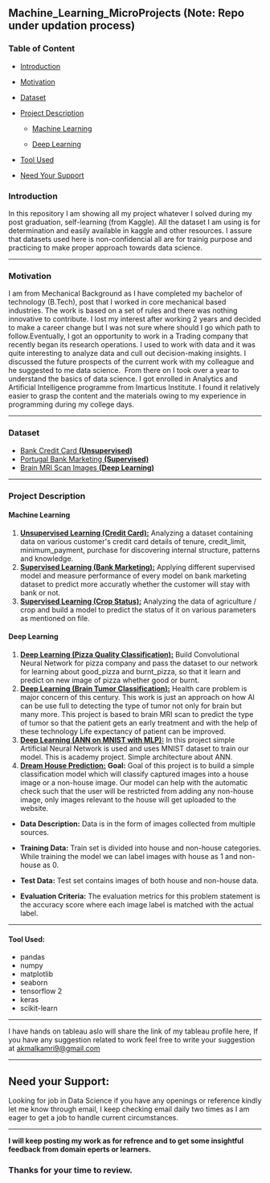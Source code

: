 ## Machine_Learning_MicroProjects (Note: Repo under updation process)

### Table of Content
  - [Introduction](#introduction)
  - [Motivation](#motivation)
  - [Dataset](#dataset)
  - [Project Description](#project-description)
 
      - [Machine Learning](#machine-learning)
      
      - [Deep Learning](#deep-learning)
     
  - [Tool Used](#tool-used)
  - [Need Your Support](#need-your-support)

### Introduction
In this repository I am showing all my project whatever I solved during my post graduation, self-learning (from Kaggle). All the dataset I am using is for determination and easily available in kaggle and other resources. I assure that datasets used here is non-confidencial all are for trainig purpose and practicing to make proper approach towards data science.

---

### Motivation
I am from Mechanical Background as I have completed my bachelor of technology (B.Tech), post that I worked in core mechanical based industries. The work is based on a set of rules and there was nothing innovative to contribute. I lost my interest after working 2 years and decided to make a career change but I was not sure where should I go which path to follow.Eventually, I got an opportunity to work in a Trading company that recently began its research operations. I used to work with data and it was quite interesting to analyze data and cull out decision-making insights. I discussed the future prospects of the current work with my colleague and he suggested to me data science.  From there on I took over a year to understand the basics of data science. I got enrolled in Analytics and Artificial Intelligence programme from Imarticus Institute. I found it relatively easier to grasp the content and the materials owing to my experience in programming during my college days.

---

### Dataset

  - [Bank Credit Card **(Unsupervised)**](https://github.com/akmal1994/Machine_Learning_MicroProjects/blob/main/Datasets/credit_card.csv)
  - [Portugal Bank Marketing **(Supervised)**](https://github.com/akmal1994/Machine_Learning_MicroProjects/blob/main/Datasets/bank.csv)
  - [Brain MRI Scan Images **(Deep Learning)**](https://www.kaggle.com/sartajbhuvaji/brain-tumor-classification-mri)

---

### Project Description

#### Machine Learning
   1. [**Unsupervised Learning (Credit Card):**](https://github.com/akmal1994/Machine_Learning_MicroProjects/blob/main/ML-Unsupervised-Learning/Bank-Clustering.ipynb) Analyzing a dataset containing data on various customer's credit card details of tenure, credit_limit,     minimum_payment, purchase for discovering internal structure, patterns and knowledge.
   2. [**Supervised Learning (Bank Marketing):**](https://github.com/akmal1994/Machine_Learning_MicroProjects/blob/main/ML-Supervised-Learning/Bank_Marketing_Classification.ipynb) Applying different supervised model and measure performance of every model on bank marketing dataset to predict more accuratly whether the customer will stay with bank or not.
   3. [**Supervised Learning (Crop Status):**](https://github.com/akmal1994/Machine_Learning_MicroProjects/blob/main/ML-Supervised-Learning/Crop_Status.ipynb) Analyzing the data of agriculture / crop and build a model to predict the status of it on various parameters as mentioned on file.

#### Deep Learning
   1. [**Deep Learning (Pizza Quality Classification):**](https://github.com/akmal1994/Machine_Learning_MicroProjects/blob/main/Deep%20Learning/Pizza_Classification_CNN%20(DL).ipynb) Build Convolutional Neural Network for pizza company and pass the dataset to our network for learning about good_pizza and burnt_pizza, so that it learn and predict on new image of pizza whether good or burnt.
   2. [**Deep Learning (Brain Tumor Classification):**](https://github.com/akmal1994/Machine_Learning_MicroProjects/blob/main/Deep%20Learning/Brain-Tumor-Classification.ipynb) Health care problem is major concern of this century. This work is just an approach on how AI can be use full to detecting the type of tumor not only for brain but many more. This project is based to brain MRI scan to predict the type of tumor so that the patient gets an early treatment and with the help of these technology Life expectancy of patient can be improved.
   3. [**Deep Learning (ANN on MNIST with MLP):**](https://github.com/akmal1994/Machine_Learning_MicroProjects/blob/main/Deep%20Learning/Deep%20Learning%20(MNIST%20with%20MLP).ipynb) In this project simple Artificial Neural Network is used and uses MNIST dataset to train our model. This is academy project. Simple architecture about ANN.
  4. [**Dream House Prediction:**](https://github.com/akmal1994/Machine_Learning_MicroProjects/blob/main/Deep%20Learning/Dream_House_Prediction.ipynb)
  **Goal:** Goal of this project is to build a simple classification model which will classify captured images into a house image or a non-house image. Our model can help with the automatic check such that the user will be restricted from adding any non-house image, only images relevant to the house will get uploaded to the website.
  
  - **Data Description:** Data is in the form of images collected from multiple sources.
    
  - **Training Data:** Train set is divided into house and non-house categories. While training the model we can label images with house as 1 and non-house as 0.
  - **Test Data:** Test set contains images of both house and non-house data.
  - **Evaluation Criteria:** The evaluation metrics for this problem statement is the accuracy score where each image label is matched with the actual label.

---

#### Tool Used:

  - pandas
  - numpy
  - matplotlib
  - seaborn
  - tensorflow 2
  - keras
  - scikit-learn

---

I have hands on tableau aslo will share the link of my tableau profile here, If you have any suggestion related to work feel free to write your suggestion at akmalkamri9@gmail.com 

---

## Need your Support:
Looking for job in Data Science if you have any openings or reference kindly let me know through email, I keep checking email daily two times as I am eager to get a job to handle current circumstances.

---

**I will keep posting my work as for refrence and to get some insightful feedback from domain eperts or learners.**

### Thanks for your time to review.
